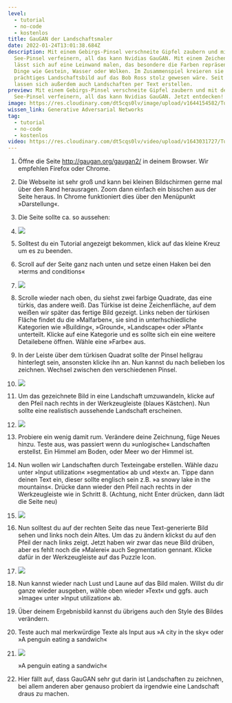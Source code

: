 ```yaml
---
level:
  - tutorial
  - no-code
  - kostenlos
title: GauGAN der Landschaftsmaler
date: 2022-01-24T13:01:38.684Z
description: Mit einem Gebirgs-Pinsel verschneite Gipfel zaubern und mit dem
  See-Pinsel verfeinern, all das kann Nvidias GauGAN. Mit einem Zeichenstift,
  lässt sich auf eine Leinwand malen, das besondere die Farben repräsentieren
  Dinge wie Gestein, Wasser oder Wolken. Im Zusammenspiel kreieren sie so ein
  prächtiges Landschaftsbild auf das Bob Ross stolz gewesen wäre. Seit Ende 2021
  lassen sich außerdem auch Landschaften per Text erstellen.
preview: Mit einem Gebirgs-Pinsel verschneite Gipfel zaubern und mit dem
  See-Pinsel verfeinern, all das kann Nvidias GauGAN. Jetzt entdecken!
image: https://res.cloudinary.com/dt5cqs0lv/image/upload/v1644154582/Tutorials/Screenshot_2022-01-18_at_09.38.54_b2qkbj.png
wissen_link: Generative Adversarial Networks
tag:
  - tutorial
  - no-code
  - kostenlos
video: https://res.cloudinary.com/dt5cqs0lv/video/upload/v1643031727/Tutorials/GauGAN/GauGAN_xukkni.mp4
---
```


1. Öffne die Seite [](http://gaugan.org/gaugan2/)<http://gaugan.org/gaugan2/> in deinem Browser. Wir empfehlen Firefox oder Chrome.
2. Die Webseite ist sehr groß und kann bei kleinen Bildschirmen gerne mal über den Rand herausragen. Zoom dann einfach ein bisschen aus der Seite heraus. In Chrome funktioniert dies über den Menüpunkt »Darstellung«.
3. Die Seite sollte ca. so aussehen:
4. ![](https://res.cloudinary.com/dt5cqs0lv/image/upload/v1643030296/Tutorials/GauGAN/Screenshot_2022-01-18_at_09.22.24_pjbzck.png)
5. Solltest du ein Tutorial angezeigt bekommen, klick auf das kleine Kreuz um es zu beenden.
6. Scroll auf der Seite ganz nach unten und setze einen Haken bei den »terms and conditions«
7. ![](https://res.cloudinary.com/dt5cqs0lv/image/upload/v1643030296/Tutorials/GauGAN/Screenshot_2022-01-18_at_09.23.06_kthdkj.png)
8. Scrolle wieder nach oben, du siehst zwei farbige Quadrate, das eine türkis, das andere weiß. Das Türkise ist deine Zeichenfläche, auf dem weißen wir später das fertige Bild gezeigt. Links neben der türkisen Fläche findet du die »Malfarben«, sie sind in unterhschiedliche Kategorien wie »Building«, »Ground«, »Landscape« oder »Plant« unterteilt. Klicke auf eine Kategorie und es sollte sich ein eine weitere Detailebene öffnen. Wähle eine »Farbe« aus.
9. In der Leiste über dem türkisen Quadrat sollte der Pinsel hellgrau hinterlegt sein, ansonsten klicke ihn an. Nun kannst du nach belieben los zeichnen. Wechsel zwischen den verschiedenen Pinsel.
10. ![](https://res.cloudinary.com/dt5cqs0lv/image/upload/v1643030296/Tutorials/GauGAN/Screenshot_2022-01-18_at_09.34.41_upfrei.png)
11. Um das gezeichnete Bild in eine Landschaft umzuwandeln, klicke auf den Pfeil nach rechts in der Werkzeugleiste (blaues Kästchen). Nun sollte eine realistisch aussehende Landschaft erscheinen.
12. ![](https://res.cloudinary.com/dt5cqs0lv/image/upload/v1643030296/Tutorials/GauGAN/Screenshot_2022-01-18_at_09.38.54_qtfi0z.png)
13. Probiere ein wenig damit rum. Verändere deine Zeichnung, füge Neues hinzu. Teste aus, was passiert wenn du »unlogische« Landschaften erstellst. Ein Himmel am Boden, oder Meer wo der Himmel ist.
14. Nun wollen wir Landschaften durch Texteingabe erstellen. Wähle dazu unter »Input utilization« »segmentatio« ab und »text« an. Tippe dann deinen Text ein, dieser sollte englisch sein z.B. »a snowy lake in the mountains«. Drücke dann wieder den Pfeil nach rechts in der Werkzeugleiste wie in Schritt 8. (Achtung, nicht Enter drücken, dann lädt die Seite neu)
15. ![](https://res.cloudinary.com/dt5cqs0lv/image/upload/v1643030296/Tutorials/GauGAN/Screenshot_2022-01-18_at_09.48.45_whh6qp.png)
16. Nun solltest du auf der rechten Seite das neue Text-generierte Bild sehen und links noch dein Altes. Um das zu ändern klickst du auf den Pfeil der nach links zeigt. Jetzt haben wir zwar das neue Bild drüben, aber es fehlt noch die »Malerei« auch Segmentation gennant. Klicke dafür in der Werkzeugleiste auf das Puzzle Icon.
17. ![](https://res.cloudinary.com/dt5cqs0lv/image/upload/v1643030297/Tutorials/GauGAN/Screenshot_2022-01-18_at_09.56.14_n2vzbh.png)
18. Nun kannst wieder nach Lust und Laune auf das Bild malen. Willst du dir ganze wieder ausgeben, wähle oben wieder »Text« und ggfs. auch »Image« unter »Input utilization« ab.
19. Über deinem Ergebnisbild kannst du übrigens auch den Style des Bildes verändern.
20. Teste auch mal merkwürdige Texte als Input aus »A city in the sky« oder »A penguin eating a sandwich«
21. ![](https://res.cloudinary.com/dt5cqs0lv/image/upload/v1643030296/Tutorials/GauGAN/gaugan_output__2_yrifpb.png)

    »A penguin eating a sandwich«

22. Hier fällt auf, dass GauGAN sehr gut darin ist Landschaften zu zeichnen, bei allem anderen aber genauso probiert da irgendwie eine Landschaft draus zu machen.
